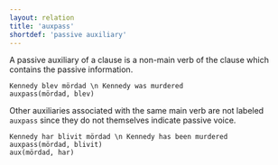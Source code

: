 ```yaml
---
layout: relation
title: 'auxpass'
shortdef: 'passive auxiliary'
---
```


A passive auxiliary of a clause is a non-main verb of the clause which
contains the passive information.

~~~ sdparse
Kennedy blev mördad \n Kennedy was murdered
auxpass(mördad, blev)
~~~


Other auxiliaries associated with the same main verb are not labeled `auxpass` since they do not themselves indicate passive voice.

~~~ sdparse
Kennedy har blivit mördad \n Kennedy has been murdered
auxpass(mördad, blivit)
aux(mördad, har)
~~~

